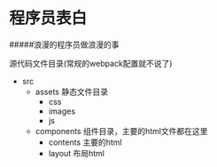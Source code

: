 # 程序员表白

#####浪漫的程序员做浪漫的事

源代码文件目录(常规的webpack配置就不说了)
+ src
   + assets 静态文件目录
      + css
      + images
      + js
   + components 组件目录，主要的html文件都在这里
      + contents 主要的html
      + layout 布局html